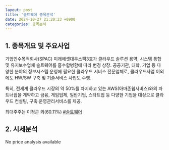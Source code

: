 ```yaml
---
layout: post
title: '솔트웨어 종목분석'
date: 2024-10-27 21:20:23 +0900
categories: 종목분석
---
```


## 1. 종목개요 및 주요사업

기업인수목적회사(SPAC) 미래에셋대우스팩3호가 클라우드 솔루션 용역, 시스템 통합 및 유지보수업체 솔트웨어를 흡수합병함에 따라 변경 상장. 공공기관, 대학, 기업 등 다양한 분야의 정보시스템 운영에 필요한 클라우드 서비스 전문업체로, 클라우드사업 이외에도 HW/SW 구축 및 기술서비스 사업도 수행.

특히, 전세계 클라우드 시장의 약 50%를 차지하고 있는 AWS(아마존웹서비스)와의 파트너쉽을 계약하고 금융, 게임업체, 일반기업, 스타트업 등 다양한 기업을 대상으로 클라우드 컨설팅, 구축·운영관리서비스를 제공.

최대주주는 이정근 외(60.11%)
[#솔트웨어](#)

## 2. 시세분석

No price analysis available
